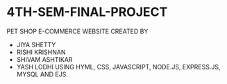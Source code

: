 # 4TH-SEM-FINAL-PROJECT
PET SHOP E-COMMERCE WEBSITE CREATED BY 
- JIYA SHETTY
- RISHI KRISHNAN
- SHIVAM ASHTIKAR
- YASH LODHI
USING HYML, CSS, JAVASCRIPT, NODE.JS, EXPRESS.JS, MYSQL AND EJS.
